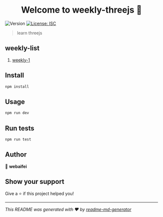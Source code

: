 <h1 align="center">Welcome to weekly-threejs 👋</h1>
<p>
  <img alt="Version" src="https://img.shields.io/badge/version-1.0.0-blue.svg?cacheSeconds=2592000" />
  <a href="#" target="_blank">
    <img alt="License: ISC" src="https://img.shields.io/badge/License-ISC-yellow.svg" />
  </a>
</p>

> learn threejs

## weekly-list

1. [weekly-1](./weekly-1.md)

## Install

```sh
npm install
```

## Usage

```sh
npm run dev
```

## Run tests

```sh
npm run test
```

## Author

👤 **webaifei**

## Show your support

Give a ⭐️ if this project helped you!

---

_This README was generated with ❤️ by [readme-md-generator](https://github.com/kefranabg/readme-md-generator)_
